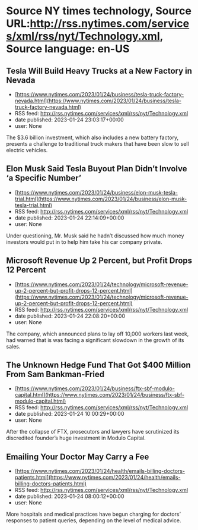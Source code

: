 # Source NY times technology, Source URL:http://rss.nytimes.com/services/xml/rss/nyt/Technology.xml, Source language: en-US

## Tesla Will Build Heavy Trucks at a New Factory in Nevada
 - [https://www.nytimes.com/2023/01/24/business/tesla-truck-factory-nevada.html](https://www.nytimes.com/2023/01/24/business/tesla-truck-factory-nevada.html)
 - RSS feed: http://rss.nytimes.com/services/xml/rss/nyt/Technology.xml
 - date published: 2023-01-24 23:03:17+00:00
 - user: None

The $3.6 billion investment, which also includes a new battery factory, presents a challenge to traditional truck makers that have been slow to sell electric vehicles.

## Elon Musk Said Tesla Buyout Plan Didn’t Involve ‘a Specific Number’
 - [https://www.nytimes.com/2023/01/24/business/elon-musk-tesla-trial.html](https://www.nytimes.com/2023/01/24/business/elon-musk-tesla-trial.html)
 - RSS feed: http://rss.nytimes.com/services/xml/rss/nyt/Technology.xml
 - date published: 2023-01-24 22:14:09+00:00
 - user: None

Under questioning, Mr. Musk said he hadn’t discussed how much money investors would put in to help him take his car company private.

## Microsoft Revenue Up 2 Percent, but Profit Drops 12 Percent
 - [https://www.nytimes.com/2023/01/24/technology/microsoft-revenue-up-2-percent-but-profit-drops-12-percent.html](https://www.nytimes.com/2023/01/24/technology/microsoft-revenue-up-2-percent-but-profit-drops-12-percent.html)
 - RSS feed: http://rss.nytimes.com/services/xml/rss/nyt/Technology.xml
 - date published: 2023-01-24 22:08:20+00:00
 - user: None

The company, which announced plans to lay off 10,000 workers last week, had warned that is was facing a significant slowdown in the growth of its sales.

## The Unknown Hedge Fund That Got $400 Million From Sam Bankman-Fried
 - [https://www.nytimes.com/2023/01/24/business/ftx-sbf-modulo-capital.html](https://www.nytimes.com/2023/01/24/business/ftx-sbf-modulo-capital.html)
 - RSS feed: http://rss.nytimes.com/services/xml/rss/nyt/Technology.xml
 - date published: 2023-01-24 10:00:29+00:00
 - user: None

After the collapse of FTX, prosecutors and lawyers have scrutinized its discredited founder’s huge investment in Modulo Capital.

## Emailing Your Doctor May Carry a Fee
 - [https://www.nytimes.com/2023/01/24/health/emails-billing-doctors-patients.html](https://www.nytimes.com/2023/01/24/health/emails-billing-doctors-patients.html)
 - RSS feed: http://rss.nytimes.com/services/xml/rss/nyt/Technology.xml
 - date published: 2023-01-24 08:00:12+00:00
 - user: None

More hospitals and medical practices have begun charging for doctors’ responses to patient queries, depending on the level of medical advice.
